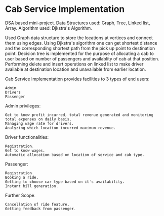 # Cab Service Implementation

DSA based mini-project. Data Structures used: Graph, Tree, Linked list, Array. Algorithm used: Djkstra's Algorithm.

Used Graph data structure to store the locations at vertices and connect them using edges. Using Djkstra's algorithm one can get shortest distance and the corresponding shortest path from the pick up point to destination point. Decision tree is implemented for the purpose of allocating a cab to user based on number of passengers and availablity of cab at that position. Performing delete and insert operations on linked list to make driver available at destination location and unavailable from earlier location.

Cab Service Implementation provides facilities to 3 types of end users:

    Admin
    Drivers
    Passenger

Admin privileges:

    Get to know profit incurred, total revenue generated and monitoring total expenses on daily basis.
    Managing wage rate for drivers.
    Analyzing which location incurred maximum revenue.

Driver functionalities:

    Registration.
    Get to know wages.
    Automatic allocation based on location of service and cab type.

Passenger:

    Registration
    Booking a ride.
    Getting to choose car type based on it's availability.
    Instant bill generation.

Further Scope:

    Cancellation of ride feature.
    Getting feedback from passenger.

